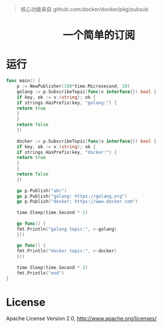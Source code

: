 > 核心功能来自 github.com/docker/docker/pkg/pubsub

# <div align="center">一个简单的订阅</div>

# 运行
```go
func main() {
    p := NewPublisher(100*time.Microsecond, 10)
    golang := p.SubscribeTopic(func(v interface{}) bool {
    if key, ok := v.(string); ok {
    if strings.HasPrefix(key, "golang:") {
    return true
    }
    }
    return false
    })
    
    docker := p.SubscribeTopic(func(v interface{}) bool {
    if key, ok := v.(string); ok {
    if strings.HasPrefix(key, "docker:") {
    return true
    }
    }
    return false
    })
    
    go p.Publish("abc")
    go p.Publish("golang: https://golang.org")
    go p.Publish("docker: https://www.docker.com")
    
    time.Sleep(time.Second * 2)
    
    go func() {
    fmt.Println("golang topic:", <-golang)
    }()
    
    go func() {
    fmt.Println("docker topic:", <-docker)
    }()
    
    time.Sleep(time.Second * 3)
    fmt.Println("end")
}
```

# License
Apache License Version 2.0, http://www.apache.org/licenses/